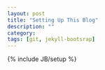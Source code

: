 ```yaml
---
layout: post
title: "Setting Up This Blog"
description: ""
category: 
tags: [git, jekyll-bootsrap]
---
```

{% include JB/setup %}
